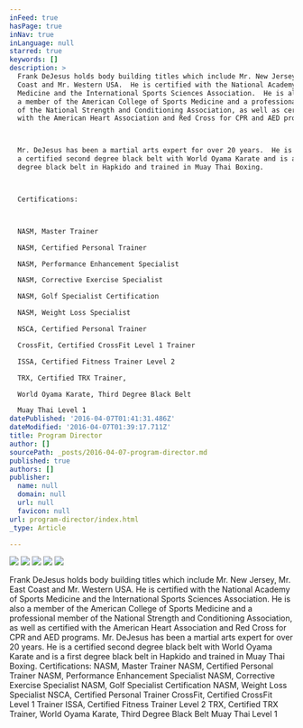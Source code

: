 ```yaml
---
inFeed: true
hasPage: true
inNav: true
inLanguage: null
starred: true
keywords: []
description: >
  Frank DeJesus holds body building titles which include Mr. New Jersey, Mr. East
  Coast and Mr. Western USA.  He is certified with the National Academy of Sports
  Medicine and the International Sports Sciences Association.  He is also
  a member of the American College of Sports Medicine and a professional member
  of the National Strength and Conditioning Association, as well as certified
  with the American Heart Association and Red Cross for CPR and AED programs.



  Mr. DeJesus has been a martial arts expert for over 20 years.  He is
  a certified second degree black belt with World Oyama Karate and is a first
  degree black belt in Hapkido and trained in Muay Thai Boxing.



  Certifications:



  NASM, Master Trainer

  NASM, Certified Personal Trainer

  NASM, Performance Enhancement Specialist

  NASM, Corrective Exercise Specialist

  NASM, Golf Specialist Certification

  NASM, Weight Loss Specialist

  NSCA, Certified Personal Trainer

  CrossFit, Certified CrossFit Level 1 Trainer

  ISSA, Certified Fitness Trainer Level 2

  TRX, Certified TRX Trainer,

  World Oyama Karate, Third Degree Black Belt

  Muay Thai Level 1
datePublished: '2016-04-07T01:41:31.486Z'
dateModified: '2016-04-07T01:39:17.711Z'
title: Program Director
author: []
sourcePath: _posts/2016-04-07-program-director.md
published: true
authors: []
publisher:
  name: null
  domain: null
  url: null
  favicon: null
url: program-director/index.html
_type: Article

---
```

![](https://the-grid-user-content.s3-us-west-2.amazonaws.com/105a293f-5217-43fc-b045-676aa6cc4aec.jpg)
![](https://the-grid-user-content.s3-us-west-2.amazonaws.com/08aaac13-15ca-4854-bfce-7c3e8193907a.jpg)
![](https://the-grid-user-content.s3-us-west-2.amazonaws.com/310800bb-f3dd-4f74-b521-1082b5c90ebf.jpg)
![](https://the-grid-user-content.s3-us-west-2.amazonaws.com/5f1472a9-db6c-4875-a160-c08467a4e96f.jpg)
![](https://the-grid-user-content.s3-us-west-2.amazonaws.com/02fb010a-3d06-4afb-ad85-0c9941819e99.jpg)

Frank DeJesus holds body building titles which include Mr. New Jersey, Mr. East Coast and Mr. Western USA. He is certified with the National Academy of Sports Medicine and the International Sports Sciences Association. He is also a member of the American College of Sports Medicine and a professional member of the National Strength and Conditioning Association, as well as certified with the American Heart Association and Red Cross for CPR and AED programs.
Mr. DeJesus has been a martial arts expert for over 20 years. He is a certified second degree black belt with World Oyama Karate and is a first degree black belt in Hapkido and trained in Muay Thai Boxing.
Certifications:
NASM, Master Trainer
NASM, Certified Personal Trainer
NASM, Performance Enhancement Specialist
NASM, Corrective Exercise Specialist
NASM, Golf Specialist Certification
NASM, Weight Loss Specialist
NSCA, Certified Personal Trainer
CrossFit, Certified CrossFit Level 1 Trainer
ISSA, Certified Fitness Trainer Level 2
TRX, Certified TRX Trainer,
World Oyama Karate, Third Degree Black Belt
Muay Thai Level 1